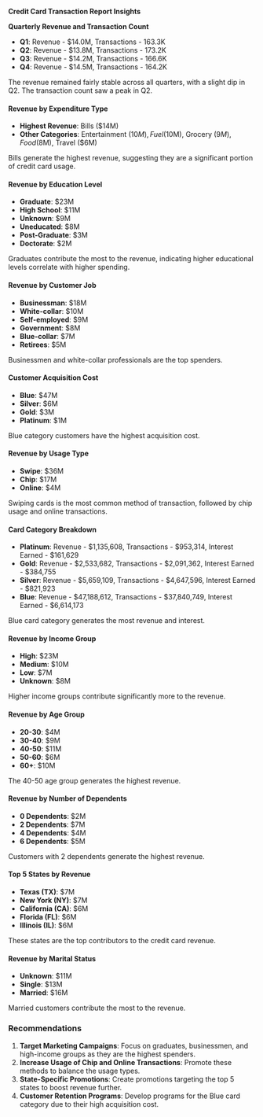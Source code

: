 **Credit Card Transaction Report Insights**

 **Quarterly Revenue and Transaction Count**

- **Q1**: Revenue - $14.0M, Transactions - 163.3K
- **Q2**: Revenue - $13.8M, Transactions - 173.2K
- **Q3**: Revenue - $14.2M, Transactions - 166.6K
- **Q4**: Revenue - $14.5M, Transactions - 164.2K

The revenue remained fairly stable across all quarters, with a slight dip in Q2. The transaction count saw a peak in Q2.

#### Revenue by Expenditure Type

- **Highest Revenue**: Bills ($14M)
- **Other Categories**: Entertainment ($10M), Fuel ($10M), Grocery ($9M), Food ($8M), Travel ($6M)

Bills generate the highest revenue, suggesting they are a significant portion of credit card usage.

#### Revenue by Education Level

- **Graduate**: $23M
- **High School**: $11M
- **Unknown**: $9M
- **Uneducated**: $8M
- **Post-Graduate**: $3M
- **Doctorate**: $2M

Graduates contribute the most to the revenue, indicating higher educational levels correlate with higher spending.

#### Revenue by Customer Job

- **Businessman**: $18M
- **White-collar**: $10M
- **Self-employed**: $9M
- **Government**: $8M
- **Blue-collar**: $7M
- **Retirees**: $5M

Businessmen and white-collar professionals are the top spenders.

#### Customer Acquisition Cost

- **Blue**: $47M
- **Silver**: $6M
- **Gold**: $3M
- **Platinum**: $1M

Blue category customers have the highest acquisition cost.

#### Revenue by Usage Type

- **Swipe**: $36M
- **Chip**: $17M
- **Online**: $4M

Swiping cards is the most common method of transaction, followed by chip usage and online transactions.

#### Card Category Breakdown

- **Platinum**: Revenue - $1,135,608, Transactions - $953,314, Interest Earned - $161,629
- **Gold**: Revenue - $2,533,682, Transactions - $2,091,362, Interest Earned - $384,755
- **Silver**: Revenue - $5,659,109, Transactions - $4,647,596, Interest Earned - $821,923
- **Blue**: Revenue - $47,188,612, Transactions - $37,840,749, Interest Earned - $6,614,173

Blue card category generates the most revenue and interest.

#### Revenue by Income Group

- **High**: $23M
- **Medium**: $10M
- **Low**: $7M
- **Unknown**: $8M

Higher income groups contribute significantly more to the revenue.

#### Revenue by Age Group

- **20-30**: $4M
- **30-40**: $9M
- **40-50**: $11M
- **50-60**: $6M
- **60+**: $10M

The 40-50 age group generates the highest revenue.

#### Revenue by Number of Dependents

- **0 Dependents**: $2M
- **2 Dependents**: $7M
- **4 Dependents**: $4M
- **6 Dependents**: $5M

Customers with 2 dependents generate the highest revenue.

#### Top 5 States by Revenue

- **Texas (TX)**: $7M
- **New York (NY)**: $7M
- **California (CA)**: $6M
- **Florida (FL)**: $6M
- **Illinois (IL)**: $6M

These states are the top contributors to the credit card revenue.

#### Revenue by Marital Status

- **Unknown**: $11M
- **Single**: $13M
- **Married**: $16M

Married customers contribute the most to the revenue.

### Recommendations

1. **Target Marketing Campaigns**: Focus on graduates, businessmen, and high-income groups as they are the highest spenders.
2. **Increase Usage of Chip and Online Transactions**: Promote these methods to balance the usage types.
3. **State-Specific Promotions**: Create promotions targeting the top 5 states to boost revenue further.
4. **Customer Retention Programs**: Develop programs for the Blue card category due to their high acquisition cost.
